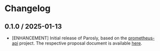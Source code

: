# Changelog

## 0.1.0 / 2025-01-13

* [ENHANCEMENT] Initial release of Parosly, based on the [prometheus-api](https://github.com/hayk96/prometheus-api) project. The respective proposal document is available [here](https://github.com/hayk96/prometheus-api/issues/64).